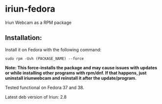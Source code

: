 # iriun-fedora
Iriun Webcam as a RPM package

## Installation:

Install it on Fedora with the following command:

`sudo rpm -Uvh (PACKAGE_NAME) --force`

**Note: This force-installs the package and may cause issues with updates or while installing
other programs with rpm/dnf. If that happens, just uninstall iriunwebcam and reinstall it
after the update/program.**

Tested functional on Fedora 37 and 38.

Latest deb version of Iriun: 2.8
